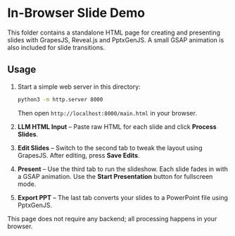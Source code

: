 # In-Browser Slide Demo

This folder contains a standalone HTML page for creating and presenting slides with
GrapesJS, Reveal.js and PptxGenJS. A small GSAP animation is also included for
slide transitions.

## Usage

1. Start a simple web server in this directory:
   ```bash
   python3 -m http.server 8000
   ```
   Then open `http://localhost:8000/main.html` in your browser.

2. **LLM HTML Input** – Paste raw HTML for each slide and click **Process Slides**.

3. **Edit Slides** – Switch to the second tab to tweak the layout using GrapesJS.
   After editing, press **Save Edits**.

4. **Present** – Use the third tab to run the slideshow. Each slide fades in with
   a GSAP animation. Use the **Start Presentation** button for fullscreen mode.

5. **Export PPT** – The last tab converts your slides to a PowerPoint file using
   PptxGenJS.

This page does not require any backend; all processing happens in your browser.
